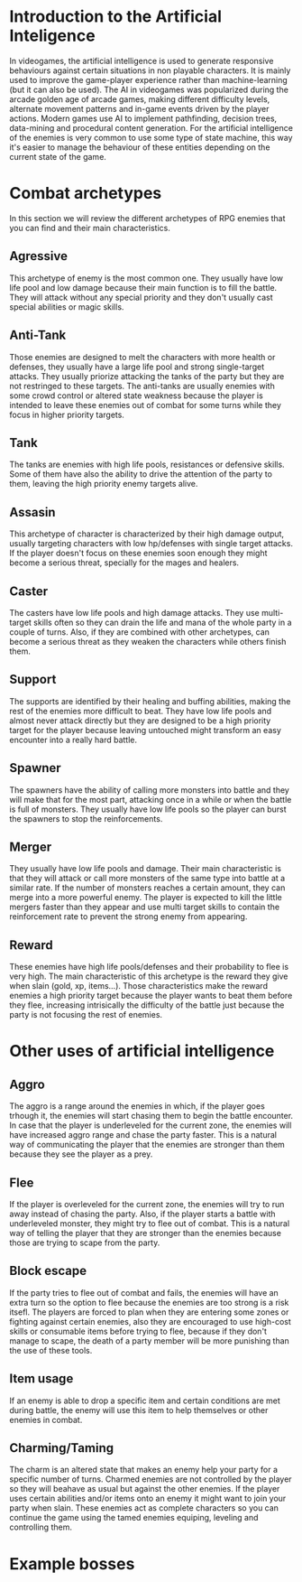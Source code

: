 # Introduction to the Artificial Inteligence
In videogames, the artificial intelligence is used to generate responsive behaviours against certain situations in non playable characters. It is mainly used to improve the game-player experience rather than machine-learning (but it can also be used).
The AI in videogames was popularized during the arcade golden age of arcade games, making different difficulty levels, alternate movement patterns and in-game events driven by the player actions. 
Modern games use AI to implement pathfinding, decision trees, data-mining and procedural content generation.
For the artificial intelligence of the enemies is very common to use some type of state machine, this way it's easier to manage the behaviour of these entities depending on the current state of the game.
# Combat archetypes
In this section we will review the different archetypes of RPG enemies that you can find and their main characteristics. 
## Agressive
This archetype of enemy is the most common one. They usually have low life pool and low damage because their main function is to fill the battle. They will attack without any special priority and they don't usually cast special abilities or magic skills.
## Anti-Tank
Those enemies are designed to melt the characters with more health or defenses, they usually have a large life pool and strong single-target attacks. They usually priorize attacking the tanks of the party but they are not restringed to these targets.
The anti-tanks are usually enemies with some crowd control or altered state weakness because the player is intended to leave these enemies out of combat for some turns while they focus in higher priority targets.
## Tank
The tanks are enemies with high life pools, resistances or defensive skills. Some of them have also the ability to drive the attention of the party to them, leaving the high priority enemy targets alive.
## Assasin
This archetype of character is characterized by their high damage output, usually targeting characters with low hp/defenses with single target attacks. If the player doesn't focus on these enemies soon enough they might become a serious threat, specially for the mages and healers.
## Caster
The casters have low life pools and high damage attacks. They use multi-target skills often so they can drain the life and mana of the whole party in a couple of turns. 
Also, if they are combined with other archetypes, can become a serious threat as they weaken the characters while others finish them.
## Support
The supports are identified by their healing and buffing abilities, making the rest of the enemies more difficult to beat. They have low life pools and almost never attack directly but they are designed to be a high priority target for the player because leaving untouched might transform an easy encounter into a really hard battle.
## Spawner
The spawners have the ability of calling more monsters into battle and they will make that for the most part, attacking once in a while or when the battle is full of monsters. They usually have low life pools so the player can burst the spawners to stop the reinforcements.
## Merger
They usually have low life pools and damage. Their main characteristic is that they will attack or call more monsters of the same type into battle at a similar rate. If the number of monsters reaches a certain amount, they can merge into a more powerful enemy. The player is expected to kill the little mergers faster than they appear and use multi target skills to contain the reinforcement rate to prevent the strong enemy from appearing.
## Reward
These enemies have high life pools/defenses and their probability to flee is very high. The main characteristic of this archetype is the reward they give when slain (gold, xp, items...). Those characteristics make the reward enemies a high priority target because the player wants to beat them before they flee, increasing intrisically the difficulty of the battle just because the party is not focusing the rest of enemies.
# Other uses of artificial intelligence
## Aggro
The aggro is a range around the enemies in which, if the player goes trhough it, the enemies will start chasing them to begin the battle encounter.
In case that the player is underleveled for the current zone, the enemies will have increased aggro range and chase the party faster.
This is a natural way of communicating the player that the enemies are stronger than them because they see the player as a prey.
## Flee
If the player is overleveled for the current zone, the enemies will try to run away instead of chasing the party.
Also, if the player starts a battle with underleveled monster, they might try to flee out of combat.
This is a natural way of telling the player that they are stronger than the enemies because those are trying to scape from the party.
## Block escape
If the party tries to flee out of combat and fails, the enemies will have an extra turn so the option to flee because the enemies are too strong is a risk itsefl. The players are forced to plan when they are entering some zones or fighting against certain enemies, also they are encouraged to use high-cost skills or consumable items before trying to flee, because if they don't manage to scape, the death of a party member will be more punishing than the use of these tools.
## Item usage
If an enemy is able to drop a specific item and certain conditions are met during battle, the enemy will use this item to help themselves or other enemies in combat.
## Charming/Taming
The charm is an altered state that makes an enemy help your party for a specific number of turns. Charmed enemies are not controlled by the player so they will beahave as usual but against the other enemies.
If the player uses certain abilities and/or items onto an enemy it might want to join your party when slain. These enemies act as complete characters so you can continue the game using the tamed enemies equiping, leveling and controlling them.
# Example bosses
